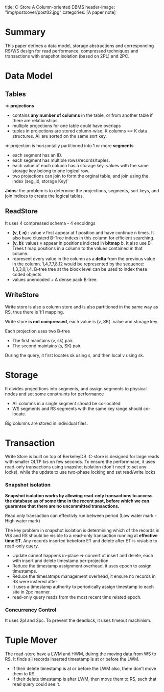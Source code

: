 title: C-Store A Column-oriented DBMS
header-image: "img/postcover/post02.jpg"
categories: [A paper note]

# Summary

This paper defines a data model, storage abstractions and corresponding RS/WS design for read performance, compressed techniques and transactions with snapshot isolation (based on 2PL) and 2PC.

# Data Model

## **Tables** 

=> **projections**

- contains **any number of columns** in the table, or from another table if there are relationships
- multiple projections for one table could have overlaps
- tuples in projections are stored column-wise. K columns == K data structures. All are sorted on the same sort key.

=> projection is horizontally partitioned into 1 or more **segments**

- each segment has an ID.
- each segment has multiple rows/records/tuples.
- each value of each column has a storage key. values with the same storage key belong to one logical row.
- two projections can join to form the orginal table, and join using the index (seg_id, storage Key)'

**Joins**: the problem is to determine the projections, segments, sort keys, and join indices to create the logical tables.

## ReadStore

It uses 4 compressed schema - 4 encoidngs

- **(v, f, n)** : value v first appear at f position and have continue n times. It also have clusterd B-Tree indexs in this column for efficient searching.
- **(v, b)**: values v appear in positions indicted in **bitmap** b. It also use B-Trees t map positions in a column to the values contained in that column.
- represent every value in the column as a **delta** from the previous value in the column. 
  1,4,7,7,8,12 would be represented by the sequence: 1,3,3,0,1,4. B-tree tree at the block level can be used to index these coded objects.
- values unencoded + A dense pack B-tree.

## WriteStore

Write store is also a column store and is also partitioned in the same way as RS, thus there is 1:1 mapping.

Write store **is not compressed**, each value is (v, SK). value and storage key.

Each projection uses two B-tree

- The first maintains (v, sk) pair.
- The second maintains (s, SK) pair.

During the query, it first locates sk using s, and then local v using sk.

# Storage 

It divides projecttions into segments, and assign segments to physical nodes and set some constraints for performance

- All columns in a single segment should be co-located
- WS segments and RS segments with the same key range should co-locate.

Big columns are stored in individual files.

# Transaction 

Write Store is built on top of BerkeleyDB. C-store is designed for large reads with smaller OLTP txs on few seconds. To ensure the performnace, it uses read-only transactions using snapshot isolation (don't need to set any locks), while the update tx use two-phase locking and set read/write locks.

### Snapshot isolation

**Snapshot isolation works by allowing read-only transactions to access the database as of some time in the recent past, before which we can guarantee that there are no uncommitted transactions.**

Read only transaction can effectivly run between period (Low water mark - High water mark)

The key problem in snapshot isolation is determining which of the records in WS and RS should be visible to a read-only transaction running at **effective time ET**. Any records inserted bebefore ET and delete after ET is visiable to read-only query.

- Update cannot happens in-place => convert ot insert and delete, each with insert and delete timestamp per-projection.
- Reduce the timestamp assignment overhead, it uses epoch to assign timestamps.
- Reduce the timesatmps management overhead, it ensure no records in RS were instered after 
- It uses a timestamp authority to periodically assign timestamp to each site in 2pc manner.
- read-only query reads from the most recent time related epoch.

### Concurrency Control

It uses 2pl and 2pc.  To prevent the deadlock, it uses timeout machinism.

# Tuple Mover

The read-store have a LWM and HWM, duirng the moving data from WS to RS. It finds all records inserted timestamp is at or before the LWM.

- If their delete timestamp is at or before the LWM also, them don't move them to RS.
- If their delete timestamp is after LWM, then move them to RS, such that read query could see it.



